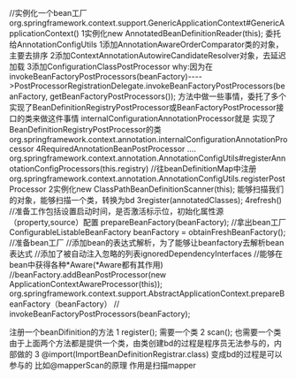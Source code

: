 //实例化一个bean工厂
org.springframework.context.support.GenericApplicationContext#GenericApplicationContext()
    1实例化new AnnotatedBeanDefinitionReader(this);
    委托给AnnotationConfigUtils
        1添加AnnotationAwareOrderComparator类的对象，主要去排序
        2添加ContextAnnotationAutowireCandidateResolver对象，去延迟加载
        3添加ConfigurationClassPostProcessor 
        why:因为在invokeBeanFactoryPostProcessors(beanFactory)---->PostProcessorRegistrationDelegate.invokeBeanFactoryPostProcessors(beanFactory, getBeanFactoryPostProcessors());
        方法中做一些事情，委托了多个实现了BeanDefinitionRegistryPostProcessor或BeanFactoryPostProcessor接口的类来做这件事情
        internalConfigurationAnnotationProcessor就是 实现了BeanDefinitionRegistryPostProcessor的类
        org.springframework.context.annotation.internalConfigurationAnnotationProcessor
        4RequiredAnnotationBeanPostProcessor
        ....
        org.springframework.context.annotation.AnnotationConfigUtils#registerAnnotationConfigProcessors(this.registry)
            //往beanDefinitionMap中注册
            org.springframework.context.annotation.AnnotationConfigUtils.registerPostProcessor
    2实例化new ClassPathBeanDefinitionScanner(this); 能够扫描我们的对象，能够扫描一个类，转换为bd
    3register(annotatedClasses);
    4refresh()
        //准备工作包括设置启动时间，是否激活标示位，初始化属性源（property,source）配置
        prepareBeanFactory(beanFactory);
            //拿出bean工厂
            ConfigurableListableBeanFactory beanFactory = obtainFreshBeanFactory();
            //准备bean工厂
            //添加bean的表达式解析，为了能够让beanfactory去解析bean表达式
            //添加了被自动注入忽略的列表ignoredDependencyInterfaces
            //能够在bean中获得各种*Aware(*Aware都有其作用)
            //beanFactory.addBeanPostProcessor(new ApplicationContextAwareProcessor(this));
            org.springframework.context.support.AbstractApplicationContext.prepareBeanFactory（beanFactory）
        //
        invokeBeanFactoryPostProcessors(beanFactory);




注册一个beanDifinition的方法
1 register(); 需要一个类
2 scan(); 也需要一个类
由于上面两个方法都是提供一个类，由类创建bd的过程是程序员无法参与的，内部做的
3 @import(ImportBeanDefinitionRegistrar.class) 变成bd的过程是可以参与的
    比如@mapperScan的原理 作用是扫描mapper         
            
            